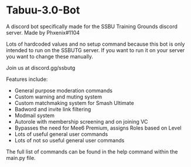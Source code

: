 # Tabuu-3.0-Bot
A discord bot specifically made for the SSBU Training Grounds discord server. Made by Phxenix#1104

Lots of hardcoded values and no setup command because this bot is only intended to run on the SSBUTG server. If you want to run it on your server you want to change these manually.

Join us at discord.gg/ssbutg

Features include:
- General purpose moderation commands
- Custom warning and muting system
- Custom matchmaking system for Smash Ultimate
- Badword and invite link filtering
- Modmail system
- Autorole with membership screening and on joining VC
- Bypasses the need for Mee6 Premium, assigns Roles based on Level
- Lots of useful general user commands
- Lots of not so useful general user commands

The full list of commands can be found in the help command within the main.py file.
